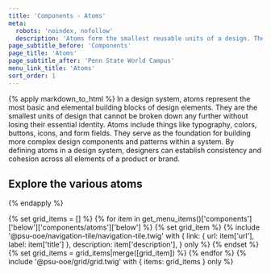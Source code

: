 ```yaml
---
title: 'Components - Atoms'
meta:
  robots: 'noindex, nofollow'
  description: 'Atoms form the smallest reusable units of a design. They may include features like headings, buttons, and other low level components.'
page_subtitle_before: 'Components'
page_title: 'Atoms'
page_subtitle_after: 'Penn State World Campus'
menu_link_title: 'Atoms'
sort_order: 1
---
```


{% apply markdown_to_html %}
  In a design system, atoms represent the most basic and elemental building blocks of design elements. They are the smallest units of design that cannot be broken down any further without losing their essential identity. Atoms include things like typography, colors, buttons, icons, and form fields. They serve as the foundation for building more complex design components and patterns within a system. By defining atoms in a design system, designers can establish consistency and cohesion across all elements of a product or brand.
  ## Explore the various atoms
{% endapply %}

{% set grid_items = [] %}
{% for item in get_menu_items()['components']['below']['components/atoms']['below'] %}
  {% set grid_item %}
    {% include '@psu-ooe/navigation-tile/navigation-tile.twig' with {
      link: { url: item['url'], label: item['title'] },
      description: item['description'],
    } only %}
  {% endset %}
  {% set grid_items = grid_items|merge([grid_item]) %}
{% endfor %}
{% include '@psu-ooe/grid/grid.twig' with {
items: grid_items
} only %}
